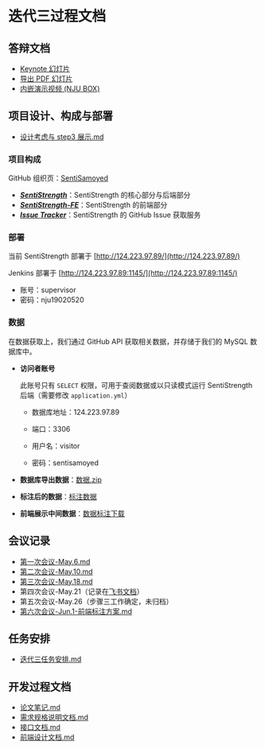 # 迭代三过程文档

## 答辩文档

- [Keynote 幻灯片](SentiStrength-3.key)
- [导出 PDF 幻灯片](SentiStrength-3.pdf)
- [内嵌演示视频 (NJU BOX)](https://box.nju.edu.cn/f/e8e3462ea59e45a29560/)

## 项目设计、构成与部署

- [设计考虑与 step3 展示.md](设计考虑与step3展示.md)

### 项目构成

GitHub 组织页：[SentiSamoyed](https://github.com/SentiSamoyed)

- [**_SentiStrength_**](https://github.com/SentiSamoyed/SentiStrength)：SentiStrength 的核心部分与后端部分
- [**_SentiStrength-FE_**](https://github.com/SentiSamoyed/SentiStrength-FE)：SentiStrength 的前端部分
- [**_Issue Tracker_**](https://github.com/SentiSamoyed/IssueTracker)：SentiStrength 的 GitHub Issue 获取服务

### 部署

当前 SentiStrength 部署于 [http://124.223.97.89/](http://124.223.97.89/)

Jenkins 部署于 [http://124.223.97.89:1145/](http://124.223.97.89:1145/)

- 账号：supervisor
- 密码：nju19020520

### 数据

在数据获取上，我们通过 GitHub API 获取相关数据，并存储于我们的 MySQL 数据库中。

- **访问者账号**

  此账号只有 `SELECT` 权限，可用于查阅数据或以只读模式运行 SentiStrength 后端（需要修改 `application.yml`）

  - 数据库地址：124.223.97.89

  - 端口：3306

  - 用户名：visitor

  - 密码：sentisamoyed

- **数据库导出数据**：[数据.zip](https://box.nju.edu.cn/f/8e808e8214f6433b9e50/)
- **标注后的数据**：[标注数据](https://box.nju.edu.cn/f/3b9ef58b9f7f42caa545/)
- **前端展示中间数据**：[数据标注下载](https://box.nju.edu.cn/d/67d6999d1ba54d76a56a/)

## 会议记录

- [第一次会议-May.6.md](会议记录/第一次会议-May.6.md)
- [第二次会议-May.10.md](会议记录/第二次会议-May.10.md)
- [第三次会议-May.18.md](会议记录/第三次会议-May.18.md)
- 第四次会议-May.21（记录在[飞书文档](https://sentisamoyed.feishu.cn/docx/K2Psdu1sfoTU3bxWrgvcnZCsn0d)）
- 第五次会议-May.26（步骤三工作确定，未归档）
- [第六次会议-Jun.1-前端标注方案.md](会议记录/第六次会议-Jun.1-前端标注方案.md)

## 任务安排

- [迭代三任务安排.md](迭代三任务安排.md)

## 开发过程文档

- [论文笔记.md](论文笔记/论文笔记.md)
- [需求规格说明文档.md](其他文件/需求规格说明文档.md)
- [接口文档.md](其他文件/接口文档.md)
- [前端设计文档.md](其他文件/前端设计文档.md)
